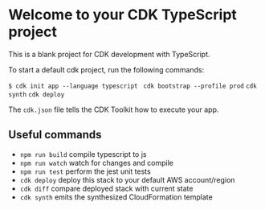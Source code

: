 # Welcome to your CDK TypeScript project

This is a blank project for CDK development with TypeScript.

To start a default cdk project, run the following commands:

```$ cdk init app --language typescript ```
``` cdk bootstrap --profile prod ```
``` cdk synth ```
``` cdk deploy ```

The `cdk.json` file tells the CDK Toolkit how to execute your app.

## Useful commands

* `npm run build`   compile typescript to js
* `npm run watch`   watch for changes and compile
* `npm run test`    perform the jest unit tests
* `cdk deploy`      deploy this stack to your default AWS account/region
* `cdk diff`        compare deployed stack with current state
* `cdk synth`       emits the synthesized CloudFormation template
